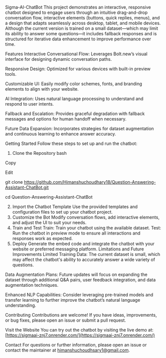 Sigma-AI-ChatBot
This project demonstrates an interactive, responsive chatbot designed to engage users through an intuitive drag-and-drop conversation flow, interactive elements (buttons, quick replies, menus), and a design that adapts seamlessly across desktop, tablet, and mobile devices. Although the current version is trained on a small dataset—which may limit its ability to answer some questions—it includes fallback responses and is structured for iterative data enhancement to improve performance over time.

Features
Interactive Conversational Flow:
Leverages Bolt.new’s visual interface for designing dynamic conversation paths.

Responsive Design:
Optimized for various devices with built-in preview tools.

Customizable UI:
Easily modify color schemes, fonts, and branding elements to align with your website.

AI Integration:
Uses natural language processing to understand and respond to user intents.

Fallback and Escalation:
Provides graceful degradation with fallback messages and options for human handoff when necessary.

Future Data Expansion:
Incorporates strategies for dataset augmentation and continuous learning to enhance answer accuracy.

Getting Started
Follow these steps to set up and run the chatbot:

1. Clone the Repository
bash

Copy

Edit

git clone https://github.com/Himanshuchoudhary18/Question-Answering-Assistant-ChatBot.git

cd Question-Answering-Assistant-ChatBot

2. Import the Chatbot Template
Use the provided templates and configuration files to set up your chatbot project.
3. Customize the Bot
Modify conversation flows, add interactive elements, and adjust the UI to suit your needs.
4. Train and Test
Train: Train your chatbot using the available dataset.
Test: Run the chatbot in preview mode to ensure all interactions and responses work as expected.
5. Deploy
Generate the embed code and integrate the chatbot with your website or preferred messaging platform.
Limitations and Future Improvements
Limited Training Data:
The current dataset is small, which may affect the chatbot's ability to accurately answer a wide variety of questions.

Data Augmentation Plans:
Future updates will focus on expanding the dataset through additional Q&A pairs, user feedback integration, and data augmentation techniques.

Enhanced NLP Capabilities:
Consider leveraging pre-trained models and transfer learning to further improve the chatbot’s natural language understanding.

Contributing
Contributions are welcome! If you have ideas, improvements, or bug fixes, please open an issue or submit a pull request.

Visit the Website
You can try out the chatbot by visiting the live demo at:
[https://sigmaai-znj7.onrender.com/](https://sigmaai-znj7.onrender.com/)

Contact
For questions or further information, please open an issue or contact the maintainer at himanshuchoudhsary1@gmail.com.
